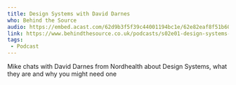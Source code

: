 ```yaml
---
title: Design Systems with David Darnes
who: Behind the Source
audio: https://embed.acast.com/62d9b3f5f39c44001194bc1e/62e82eaf8f51b600133adc53?cover=false
link: https://www.behindthesource.co.uk/podcasts/s02e01-design-systems-with-david-darnes/
tags:
 - Podcast
---
```


Mike chats with David Darnes from Nordhealth about Design Systems, what they are and why you might need one
